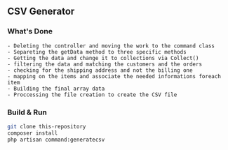 ## CSV Generator 

### What's Done
    - Deleting the controller and moving the work to the command class
    - Separeting the getData method to three specific methods
    - Getting the data and change it to collections via Collect()
    - filtering the data and matching the customers and the orders 
    - checking for the shipping address and not the billing one
    - mapping on the items and associate the needed informations foreach item
    - Building the final array data 
    - Proccessing the file creation to create the CSV file 

### Build & Run
```sh
git clone this-repository
composer install
php artisan command:generatecsv
````